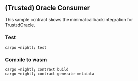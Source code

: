 ## (Trusted) Oracle Consumer
This sample contract shows the minimal callback integration for TrustedOracle.

### Test
```
cargo +nightly test
```

### Compile to wasm

```
cargo +nightly contract build
cargo +nightly contract generate-metadata
```
